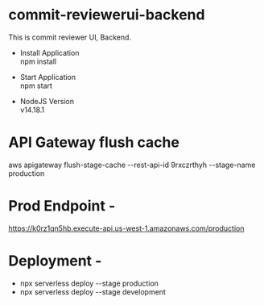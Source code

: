 # commit-reviewerui-backend
This is commit reviewer UI, Backend. 

- Install Application <br />
  npm install

- Start Application <br />
  npm start

- NodeJS Version <br />
  v14.18.1

# API Gateway flush cache
aws apigateway flush-stage-cache --rest-api-id 9rxczrthyh --stage-name production

# Prod Endpoint -
https://k0rz1qn5hb.execute-api.us-west-1.amazonaws.com/production

# Deployment - 

- npx serverless deploy --stage production
- npx serverless deploy --stage development